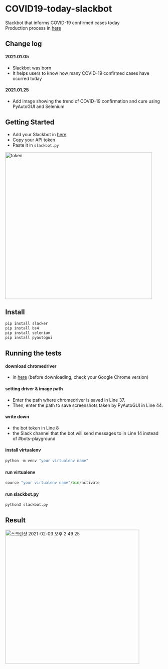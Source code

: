 # COVID19-today-slackbot

Slackbot that informs COVID-19 confirmed cases today<br>
Production process in [here](https://steadily-worked.tistory.com/category/Slackbot)

## Change log

#### 2021.01.05
- Slackbot was born
- It helps users to know how many COVID-19 confirmed cases have ocurred today

#### 2021.01.25
- Add image showing the trend of COVID-19 confirmation and cure using PyAutoGUI and Selenium

## Getting Started

- Add your Slackbot in [here](https://api.slack.com/apps)
- Copy your API token
- Paste it in `slackbot.py`
<img width="468" alt="token" src="https://user-images.githubusercontent.com/61453718/106829691-fe8f4e00-66cf-11eb-9dfc-d3c2b6f6830d.png">

## Install

```python
pip install slacker
pip install bs4
pip install selenium
pip install pyautogui
```

## Running the tests

#### download chromedriver
- in [here](https://chromedriver.chromium.org/downloads) (before downloading, check your Google Chrome version)

#### setting driver & image path
- Enter the path where chromedriver is saved in Line 37.
- Then, enter the path to save screenshots taken by PyAutoGUI in Line 44.

#### write down
- the bot token in Line 8
- the Slack channel that the bot will send messages to in Line 14 instead of #bots-playground

#### install virtualenv
```Python
python -m venv "your virtualenv name"
```

#### run virtualenv
```Python
source "your virtualenv name"/bin/activate
```

#### run slackbot.py
```Python
python3 slackbot.py
```

## Result

<img width="427" alt="스크린샷 2021-02-03 오후 2 49 25" src="https://user-images.githubusercontent.com/61453718/106831094-a3ab2600-66d2-11eb-9b4e-32975cff0ba9.png">
